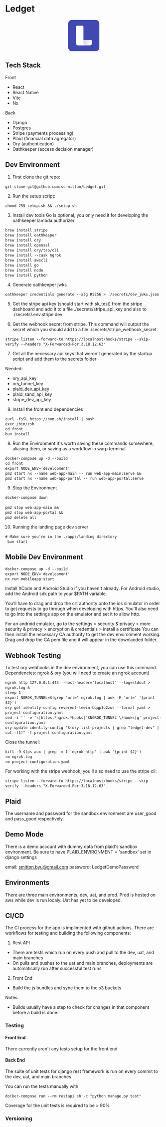# Ledget

<div style="text-align:center">
  <img src="media/logoicon.png" alt="Logo" width="100" height="100">
</div>

## Tech Stack

Front

- React
- React Native
- Vite
- Nx

Back

- Django
- Postgres
- Stripe (payments processing)
- Plaid (financial data agregator)
- Ory (authentication)
- Oathkeeper (access decision manager)

## Dev Environment

1. First clone the git repo:

```
git clone git@github.com:sc-mitton/Ledget.git
```

2. Run the setup script:

```
chmod 755 setup.sh && ./setup.sh
```

3. Install dev tools
   Go is optional, you only need it for developing the oathkeeper lambda authorizer

```
brew install stripe
brew install oathkeeper
brew install ory
brew install openssl
brew install ory/tap/cli
brew install --cask ngrok
brew install awscli
brew install go
brew install node
brew install python
```

4. Generate oathkeeper jwks

```
oathkeeper credentials generate --alg RS256 > ./secrets/dev_jwks.json
```

5. Get the stripe api key (should start with sk_test) from the stripe dashboard and add it to a file ./secrets/stripe_api_key and also to ./secrets/.env.stripe.dev

6. Get the webhook secret from stripe. This command will output the secret which you should add to a file ./secrets/stripe_webhook_secret.

```
stripe listen --forward-to https://localhost/hooks/stripe --skip-verify --headers "X-Forwarded-For:3.18.12.63"
```

7. Get all the necessary api keys that weren't generated by the startup script and add them to the secrets folder

Needed:

- ory_api_key
- ory_tunnel_key
- plaid_dev_api_key
- plaid_sand_api_key
- stripe_dev_api_key

8. Install the front end dependencies

```
curl -fsSL https://bun.sh/install | bash
exec /bin/zsh
cd front
bun install
```

8. Run the Environment
   It's worth saving these commands somewhere, aliasing them, or saving as a workflow in warp terminal

```
docker-compose up -d --build
cd front
export NODE_ENV='development'
pm2 start nx --name web-app-main -- run web-app-main:serve &&
pm2 start nx --name web-app-portal -- run web-app-portal:serve
```

9. Stop the Environment

```
docker-compose down

pm2 stop web-app-main &&
pm2 stop web-app-portal &&
pm2 delete all
```

10. Running the landing page dev server

```
# Make sure you're in the ./apps/landing directory
 bun start
```

## Mobile Dev Environment

```
docker-compose up -d --build
export NODE_ENV='development'
nx run mobileapp:start
```

Install XCode and Android Studio if you haven't already. For Android studio, add the Android sdk path to your $PATH variable.

You'll have to drag and drop the crt authority onto the ios simulator in order to get requests to go through when developing with https. You'll also need to go into the settings app on the emulator and set it to allow http.

For an android emulator, go to the settings > security & privacy > more security & privacy > encryption & credentials > install a certificate
You can then install the necessary CA authority to get the dev environment working. Drag and drop the CA pem file and it will appear in the downlaoded folder.

## Webhook Testing

To test ory webhooks in the dev environment, you can use this command.
Dependencies: ngrok & ory (you will need to create an ngrok account)

```
ngrok http 127.0.0.1:443 --host-header='localhost' --log=stdout > ngrok.log &
sleep 1
export NGROK_TUNNEL=$(grep "url=" ngrok.log | awk -F 'url=' '{print $2}')
ory get identity-config reverent-lewin-bqqp1o2zws --format yaml > project-configuration.yaml
sed -i '' -e 's|https.*ngrok.*hooks|'$NGROK_TUNNEL'\/hooks|g' project-configuration.yaml
ory update identity-config "$(ory list projects | grep "ledget-dev" | cut -f1)" -f project-configuration.yaml
```

Close the tunnel:

```
kill -9 $(ps aux | grep -m 1 'ngrok http' | awk '{print $2}')
rm ngrok.log
rm project-configuration.yaml
```

For working with the stripe webhook, you'll also need to use the stripe cli:

```
stripe listen --forward-to https://localhost/hooks/stripe --skip-verify --headers "X-Forwarded-For:3.18.12.63"
```

## Plaid

The username and password for the sandbox environment are user_good and pass_good respectively.

## Demo Mode

There is a demo account with dummy data from plaid's sandbox environment.
Be sure to have PLAID_ENVIRONMENT = 'sandbox' set in django settings

email: smitton.byu@gmail.com
password: LedgetDemoPassword

## Environments

There are three main environments, dev, uat, and prod. Prod is hosted on aws while dev is
run localy. Uat has yet to be developed.

## CI/CD

The CI process for the app is implimented with github actions. There are workflows for testing and building
the following components:

1. Rest API

- There are tests which run on every push and pull to the dev, uat, and main branches
- On pulls and pushes to the uat and main branches, deployments are automatically run
  after successful test runs

2. Front End

- Build the js bundles and sync them to the s3 buckets

Notes:

- Builds usually have a step to check for changes in that component before a build is done.

### Testing

#### Front End

There currently aren't any tests setup for the front end

#### Back End

The suite of unit tests for django rest framework is run on every commit to the dev, uat, and main branches

You can run the tests manually with

```
docker-compose run --rm restapi sh -c "python manage.py test"
```

Coverage for the unit tests is required to be > 90%

### Versioning
